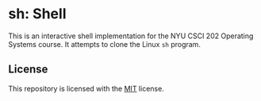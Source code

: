 # sh: Shell

This is an interactive shell implementation for the NYU CSCI 202 Operating
Systems course. It attempts to clone the Linux `sh` program.

## License

This repository is licensed with the [MIT](LICENSE.txt) license.
